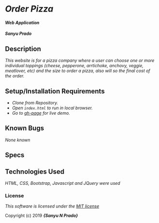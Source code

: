 # _Order Pizza_

#### *Web Application*

#### *Sanyu Prado*

## Description

_This website is for a pizza company where a user can choose one or more individual toppings (cheese, pepperone, arrtichoke, anchovy, veggie, meatlover, etc) and the size to order a pizza, also will so the final cost of the order._

## Setup/Installation Requirements

* _Clone from Repository._
* _Open `index.html` to run in local browser._
* _Go to [gh-page]() for live demo._


## Known Bugs

_None known_

## Specs


## Technologies Used

_HTML, CSS, Bootstrap, Javascript and JQuery were used_

### License

*This software is licensed under the [MIT license](https://opensource.org/licenses/MIT)*

Copyright (c) 2019 **_{Sanyu N Prado}_**
